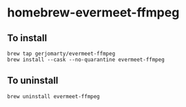 # homebrew-evermeet-ffmpeg

## To install

    brew tap gerjomarty/evermeet-ffmpeg
    brew install --cask --no-quarantine evermeet-ffmpeg

## To uninstall

    brew uninstall evermeet-ffmpeg
